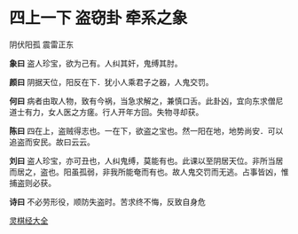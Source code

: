 # 四上一下 盗窃卦 牵系之象

阴伏阳孤 震雷正东

**象曰** 盗人珍宝，欲为己有。人纠其奸，鬼缚其肘。

**颜曰** 阴据天位，阳反在下．犹小人乘君子之器，人鬼交罚。

**何曰** 病者由取人物，致有今祸，当急求解之，兼慎口舌。此卦凶，宜向东求僧尼道士有力，女人医之方瘥。行人开年方回。失物寻却获。

**陈曰** 四在上，盗贼得志也。一在下，欲盗之宝也。然一阳在地，地势尚安．可以追盗而安民。故曰云云。

**刘曰** 盗人珍宝，亦可丑也，人纠鬼缚，莫能有也。此课以至阴居天位。非所当居而居之，盗也。阳虽孤弱，非我所能奄而有也。故人鬼交罚而无逃。占事皆凶，惟捕盗则必获。

**诗曰** 不必劳形役，顺防失盗时。苦求终不悔，反致自身危

[灵棋经大全](README.md)
